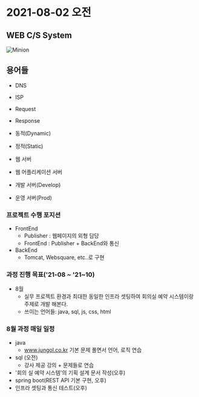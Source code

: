 # 2021-08-02 오전

## WEB C/S System
![Minion](https://mobidev.biz/wp-content/uploads/2021/07/3-tier-web-architecture.jpg)

## 용어들

+ DNS
+ ISP
+ Request
+ Response
+ 동적(Dynamic)
+ 정적(Static)
+ 웹 서버
+ 웹 어플리케이션 서버

+ 개발 서버(Develop)
+ 운영 서버(Prod)

### 프로젝트 수행 포지션
+ FrontEnd
    - Publisher : 웹페이지의 외형 담당
    - FrontEnd : Publisher + BackEnd와 통신
+ BackEnd
    - Tomcat, Websquare, etc..로 구현

### 과정 진행 목표('21-08 ~ '21~10)
+ 8월
    - 실무 프로젝트 환경과 최대한 동일한 인프라 셋팅하여 회의실 예약 시스템이랑 주제로 개발 해본다.
    - 쓰이는 언어들: java, sql, js, css, html
### 8월 과정 매일 일정
+ java
    - www.jungol.co.kr 기본 문제 풀면서 언어, 로직 연습
+ sql (오전)
    - 강사 제공 강의 + 문제들로 연습
+ '회의 실 예약 시스템'의 기획 설계 문서 작성(오후)
+ spring boot(REST API 기본 구현, 오후)
+ 인프라 셋팅과 통신 테스트(오후)
    